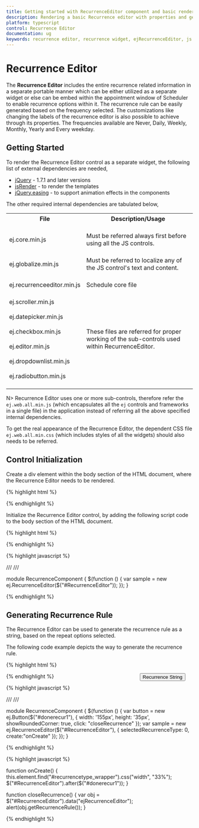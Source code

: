 ```yaml
---
title: Getting started with RecurrenceEditor component and basic render.	 	
description: Rendering a basic Recurrence editor with properties and generate the recurrence rule for Recurrence editor.
platform: typescript
control: Recurrence Editor
documentation: ug
keywords: recurrence editor, recurrence widget, ejRecurrenceEditor, js recurrence editor
---
```

# Recurrence Editor

The **Recurrence Editor** includes the entire recurrence related information in a separate portable manner which can be either utilized as a separate widget or else can be embed within the appointment window of Scheduler to enable recurrence options within it. The recurrence rule can be easily generated based on the frequency selected. The customizations like changing the labels of the recurrence editor is also possible to achieve through its properties. The frequencies available are Never, Daily, Weekly, Monthly, Yearly and Every weekday.
 
## Getting Started

To render the Recurrence Editor control as a separate widget, the following list of external dependencies are needed, 

* [jQuery](https://jquery.com/) - 1.7.1 and later versions
* [jsRender](https://github.com/borismoore/jsrender) - to render the templates
* [jQuery.easing](https://gsgd.co.uk/sandbox/jquery/easing) - to support animation effects in the components

The other required internal dependencies are tabulated below,

<table>
    <tr>
        <th>File<br/><br/></th>
        <th>Description/Usage<br/><br/></th>
    </tr>
    <tr>
        <td>ej.core.min.js<br/><br/></td>
        <td>Must be referred always first before using all the JS controls.<br/><br/></td>
    </tr>
    <tr>
        <td>ej.globalize.min.js<br/><br/></td>
        <td>Must be referred to localize any of the JS control's text and content.<br/><br/></td>
    </tr>
    <tr>
        <td>ej.recurrenceeditor.min.js<br/><br/></td>
        <td>Schedule core file<br/><br/></td>
    </tr>
    <tr>
        <td>ej.scroller.min.js<br/><br/>ej.datepicker.min.js<br/><br/>ej.checkbox.min.js<br/><br/>ej.editor.min.js<br/><br/>ej.dropdownlist.min.js<br/><br/>ej.radiobutton.min.js<br/><br/></td>
        <td>These files are referred for proper working of the sub-controls used within RecurrenceEditor.<br/><br/></td>
    </tr>
</table>

N> Recurrence Editor uses one or more sub-controls, therefore refer the `ej.web.all.min.js` (which encapsulates all the `ej` controls and frameworks in a single file) in the application instead of referring all the above specified internal dependencies.

To get the real appearance of the Recurrence Editor, the dependent CSS file `ej.web.all.min.css` (which includes styles of all the widgets) should also needs to be referred.

## Control Initialization

Create a div element within the body section of the HTML document, where the Recurrence Editor needs to be rendered.

{% highlight html %}

<body>
	<div id="RecurrenceEditor"></div>
</body>

{% endhighlight %}

Initialize the Recurrence Editor control, by adding the following script code to the body section of the HTML document.

{% highlight html %}

<!-- div for RecurrenceEditor creation -->
<div id="RecurrenceEditor"></div>

{% endhighlight %}

{% highlight javascript %}

/// <reference path="../tsfiles/jquery.d.ts" />
/// <reference path="../tsfiles/ej.web.all.d.ts" />

module RecurrenceComponent {
    $(function () {
        var sample = new ej.RecurrenceEditor($("#RecurrenceEditor"));
    });
}

{% endhighlight %}

## Generating Recurrence Rule

The Recurrence Editor can be used to generate the recurrence rule as a string, based on the repeat options selected.

The following code example depicts the way to generate the recurrence rule.

{% highlight html %}

<!--Container for ejRecurrenceEditor widget-->
<div id="RecurrenceEditor"></div>

<button type="donerecur" id="donerecur1" class='recurbutton' style="float:right;margin-right:20px;margin-bottom:10px;">Recurrence String</button>

{% endhighlight %}

{% highlight javascript %}

/// <reference path="../tsfiles/jquery.d.ts" />
/// <reference path="../tsfiles/ej.web.all.d.ts" />

module RecurrenceComponent {
    $(function () {
        var button = new ej.Button($("#donerecur1"), {
            width: '155px',
            height: '35px',
            showRoundedCorner: true,
            click: "closeRecurrence"
        });
        var sample = new ej.RecurrenceEditor($("#RecurrenceEditor"), {
            selectedRecurrenceType: 0,
            create:"onCreate"
        });
    });
}

{% endhighlight %}

{% highlight javascript %}

function onCreate() {
    this.element.find("#recurrencetype_wrapper").css("width", "33%");
    $("#RecurrenceEditor").after($("#donerecur1"));
}

function closeRecurrence() {
    var obj = $("#RecurrenceEditor").data("ejRecurrenceEditor");
    alert(obj.getRecurrenceRule());
}

{% endhighlight %}
